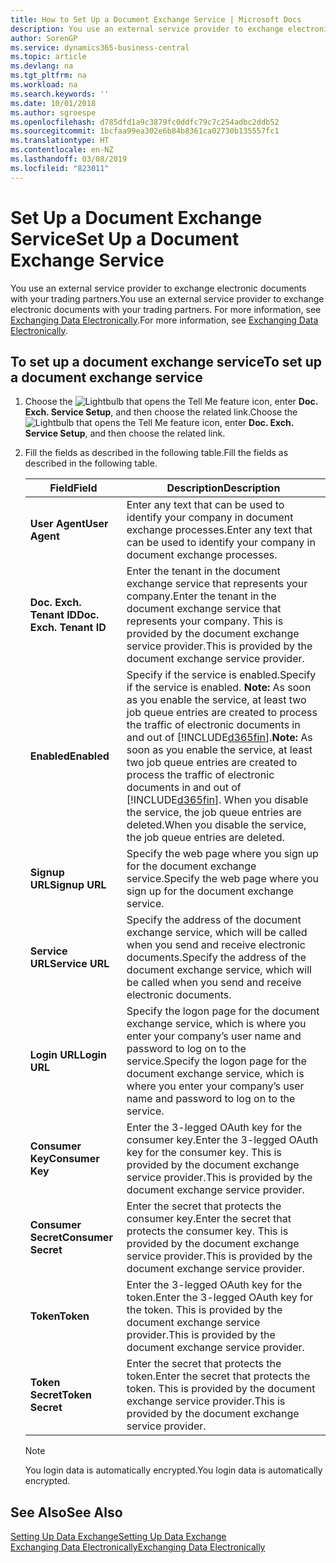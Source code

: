 ```yaml
---
title: How to Set Up a Document Exchange Service | Microsoft Docs
description: You use an external service provider to exchange electronic documents with your trading partners.
author: SorenGP
ms.service: dynamics365-business-central
ms.topic: article
ms.devlang: na
ms.tgt_pltfrm: na
ms.workload: na
ms.search.keywords: ''
ms.date: 10/01/2018
ms.author: sgroespe
ms.openlocfilehash: d785dfd1a9c3879fc0ddfc79c7c254adbc2ddb52
ms.sourcegitcommit: 1bcfaa99ea302e6b84b8361ca02730b135557fc1
ms.translationtype: HT
ms.contentlocale: en-NZ
ms.lasthandoff: 03/08/2019
ms.locfileid: "823011"
---
```

# <a name="set-up-a-document-exchange-service"></a><span data-ttu-id="57c2c-103">Set Up a Document Exchange Service</span><span class="sxs-lookup"><span data-stu-id="57c2c-103">Set Up a Document Exchange Service</span></span>
<span data-ttu-id="57c2c-104">You use an external service provider to exchange electronic documents with your trading partners.</span><span class="sxs-lookup"><span data-stu-id="57c2c-104">You use an external service provider to exchange electronic documents with your trading partners.</span></span> <span data-ttu-id="57c2c-105">For more information, see [Exchanging Data Electronically](across-data-exchange.md).</span><span class="sxs-lookup"><span data-stu-id="57c2c-105">For more information, see [Exchanging Data Electronically](across-data-exchange.md).</span></span>  

## <a name="to-set-up-a-document-exchange-service"></a><span data-ttu-id="57c2c-106">To set up a document exchange service</span><span class="sxs-lookup"><span data-stu-id="57c2c-106">To set up a document exchange service</span></span>  
1. <span data-ttu-id="57c2c-107">Choose the ![Lightbulb that opens the Tell Me feature](media/ui-search/search_small.png "Tell me what you want to do") icon, enter **Doc. Exch. Service Setup**, and then choose the related link.</span><span class="sxs-lookup"><span data-stu-id="57c2c-107">Choose the ![Lightbulb that opens the Tell Me feature](media/ui-search/search_small.png "Tell me what you want to do") icon, enter **Doc. Exch. Service Setup**, and then choose the related link.</span></span>  
2. <span data-ttu-id="57c2c-108">Fill the fields as described in the following table.</span><span class="sxs-lookup"><span data-stu-id="57c2c-108">Fill the fields as described in the following table.</span></span>  

    |<span data-ttu-id="57c2c-109">Field</span><span class="sxs-lookup"><span data-stu-id="57c2c-109">Field</span></span>|<span data-ttu-id="57c2c-110">Description</span><span class="sxs-lookup"><span data-stu-id="57c2c-110">Description</span></span>|  
    |---------------------------------|---------------------------------------|  
    |<span data-ttu-id="57c2c-111">**User Agent**</span><span class="sxs-lookup"><span data-stu-id="57c2c-111">**User Agent**</span></span>|<span data-ttu-id="57c2c-112">Enter any text that can be used to identify your company in document exchange processes.</span><span class="sxs-lookup"><span data-stu-id="57c2c-112">Enter any text that can be used to identify your company in document exchange processes.</span></span>|  
    |<span data-ttu-id="57c2c-113">**Doc. Exch. Tenant ID**</span><span class="sxs-lookup"><span data-stu-id="57c2c-113">**Doc. Exch. Tenant ID**</span></span>|<span data-ttu-id="57c2c-114">Enter the tenant in the document exchange service that represents your company.</span><span class="sxs-lookup"><span data-stu-id="57c2c-114">Enter the tenant in the document exchange service that represents your company.</span></span> <span data-ttu-id="57c2c-115">This is provided by the document exchange service provider.</span><span class="sxs-lookup"><span data-stu-id="57c2c-115">This is provided by the document exchange service provider.</span></span>|  
    |<span data-ttu-id="57c2c-116">**Enabled**</span><span class="sxs-lookup"><span data-stu-id="57c2c-116">**Enabled**</span></span>|<span data-ttu-id="57c2c-117">Specify if the service is enabled.</span><span class="sxs-lookup"><span data-stu-id="57c2c-117">Specify if the service is enabled.</span></span> <span data-ttu-id="57c2c-118">**Note:**  As soon as you enable the service, at least two job queue entries are created to process the traffic of electronic documents in and out of [!INCLUDE[d365fin](includes/d365fin_md.md)].</span><span class="sxs-lookup"><span data-stu-id="57c2c-118">**Note:**  As soon as you enable the service, at least two job queue entries are created to process the traffic of electronic documents in and out of [!INCLUDE[d365fin](includes/d365fin_md.md)].</span></span> <span data-ttu-id="57c2c-119">When you disable the service, the job queue entries are deleted.</span><span class="sxs-lookup"><span data-stu-id="57c2c-119">When you disable the service, the job queue entries are deleted.</span></span>|  
    |<span data-ttu-id="57c2c-120">**Signup URL**</span><span class="sxs-lookup"><span data-stu-id="57c2c-120">**Signup URL**</span></span>|<span data-ttu-id="57c2c-121">Specify the web page where you sign up for the document exchange service.</span><span class="sxs-lookup"><span data-stu-id="57c2c-121">Specify the web page where you sign up for the document exchange service.</span></span>|  
    |<span data-ttu-id="57c2c-122">**Service URL**</span><span class="sxs-lookup"><span data-stu-id="57c2c-122">**Service URL**</span></span>|<span data-ttu-id="57c2c-123">Specify the address of the document exchange service, which will be called when you send and receive electronic documents.</span><span class="sxs-lookup"><span data-stu-id="57c2c-123">Specify the address of the document exchange service, which will be called when you send and receive electronic documents.</span></span>|  
    |<span data-ttu-id="57c2c-124">**Login URL**</span><span class="sxs-lookup"><span data-stu-id="57c2c-124">**Login URL**</span></span>|<span data-ttu-id="57c2c-125">Specify the logon page for the document exchange service, which is where you enter your company’s user name and password to log on to the service.</span><span class="sxs-lookup"><span data-stu-id="57c2c-125">Specify the logon page for the document exchange service, which is where you enter your company’s user name and password to log on to the service.</span></span>|  
    |<span data-ttu-id="57c2c-126">**Consumer Key**</span><span class="sxs-lookup"><span data-stu-id="57c2c-126">**Consumer Key**</span></span>|<span data-ttu-id="57c2c-127">Enter the 3-legged OAuth key for the consumer key.</span><span class="sxs-lookup"><span data-stu-id="57c2c-127">Enter the 3-legged OAuth key for the consumer key.</span></span> <span data-ttu-id="57c2c-128">This is provided by the document exchange service provider.</span><span class="sxs-lookup"><span data-stu-id="57c2c-128">This is provided by the document exchange service provider.</span></span>|  
    |<span data-ttu-id="57c2c-129">**Consumer Secret**</span><span class="sxs-lookup"><span data-stu-id="57c2c-129">**Consumer Secret**</span></span>|<span data-ttu-id="57c2c-130">Enter the secret that protects the consumer key.</span><span class="sxs-lookup"><span data-stu-id="57c2c-130">Enter the secret that protects the consumer key.</span></span> <span data-ttu-id="57c2c-131">This is provided by the document exchange service provider.</span><span class="sxs-lookup"><span data-stu-id="57c2c-131">This is provided by the document exchange service provider.</span></span>|  
    |<span data-ttu-id="57c2c-132">**Token**</span><span class="sxs-lookup"><span data-stu-id="57c2c-132">**Token**</span></span>|<span data-ttu-id="57c2c-133">Enter the 3-legged OAuth key for the token.</span><span class="sxs-lookup"><span data-stu-id="57c2c-133">Enter the 3-legged OAuth key for the token.</span></span> <span data-ttu-id="57c2c-134">This is provided by the document exchange service provider.</span><span class="sxs-lookup"><span data-stu-id="57c2c-134">This is provided by the document exchange service provider.</span></span>|  
    |<span data-ttu-id="57c2c-135">**Token Secret**</span><span class="sxs-lookup"><span data-stu-id="57c2c-135">**Token Secret**</span></span>|<span data-ttu-id="57c2c-136">Enter the secret that protects the token.</span><span class="sxs-lookup"><span data-stu-id="57c2c-136">Enter the secret that protects the token.</span></span> <span data-ttu-id="57c2c-137">This is provided by the document exchange service provider.</span><span class="sxs-lookup"><span data-stu-id="57c2c-137">This is provided by the document exchange service provider.</span></span>|  

    > [!NOTE]  
    > <span data-ttu-id="57c2c-138">You login data is automatically encrypted.</span><span class="sxs-lookup"><span data-stu-id="57c2c-138">You login data is automatically encrypted.</span></span>

## <a name="see-also"></a><span data-ttu-id="57c2c-139">See Also</span><span class="sxs-lookup"><span data-stu-id="57c2c-139">See Also</span></span>  
[<span data-ttu-id="57c2c-140">Setting Up Data Exchange</span><span class="sxs-lookup"><span data-stu-id="57c2c-140">Setting Up Data Exchange</span></span>](across-set-up-data-exchange.md)  
[<span data-ttu-id="57c2c-141">Exchanging Data Electronically</span><span class="sxs-lookup"><span data-stu-id="57c2c-141">Exchanging Data Electronically</span></span>](across-data-exchange.md)
